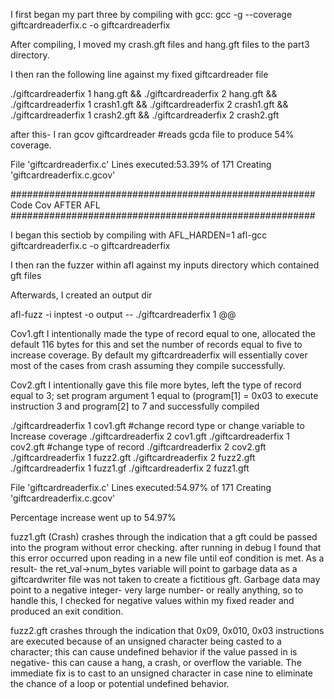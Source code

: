 
I first began my part three by compiling with gcc:
gcc -g --coverage giftcardreaderfix.c -o giftcardreaderfix

After compiling, I moved my crash.gft files and hang.gft files to the part3 directory. 


I then ran the following line against my fixed giftcardreader file





./giftcardreaderfix 1 hang.gft && ./giftcardreaderfix 2 hang.gft && ./giftcardreaderfix 1 crash1.gft && ./giftcardreaderfix 2 crash1.gft && ./giftcardreaderfix 1 crash2.gft && ./giftcardreaderfix 2 crash2.gft

after this- I ran 
gcov giftcardreader #reads gcda file to produce 54% coverage.

File 'giftcardreaderfix.c'
Lines executed:53.39% of 171
Creating 'giftcardreaderfix.c.gcov'



 #######################################################
 Code Cov AFTER AFL
 #######################################################


I began this sectiob by compiling with 
 AFL_HARDEN=1 afl-gcc giftcardreaderfix.c -o giftcardreaderfix 

I then ran the fuzzer within afl against my inputs directory which contained gft files

Afterwards, I created an output dir

afl-fuzz -i inptest -o output -- ./giftcardreaderfix 1 @@

Cov1.gft
I intentionally made the type of record equal to one, allocated the default 116 bytes for this and set the number of records equal to five to increase coverage. By default my giftcardreaderfix will essentially cover most of the cases from crash assuming they compile successfully.

Cov2.gft
I intentionally gave this file more bytes, left the type of record equal to 3; set program argument 1 equal to (program[1] = 0x03 to execute instruction 3 and program[2] to 7 and successfully compiled

./giftcardreaderfix 1 cov1.gft #change record type or change variable to Increase coverage
./giftcardreaderfix 2 cov1.gft 
./giftcardreaderfix 1 cov2.gft #change type of record
./giftcardreaderfix 2 cov2.gft
./giftcardreaderfix 1 fuzz2.gft
./giftcardreaderfix 2 fuzz2.gft
./giftcardreaderfix 1 fuzz1.gf
./giftcardreaderfix 2 fuzz1.gft

File 'giftcardreaderfix.c'
Lines executed:54.97% of 171
Creating 'giftcardreaderfix.c.gcov'

Percentage increase went up to 54.97%


fuzz1.gft (Crash)
crashes through the indication that a gft could be passed into the program without error checking. after running in debug I found that this error occurred upon reading in  a new file until eof condition is met. As a result- the ret_val->num_bytes variable will point to garbage data as a 
giftcardwriter file was not taken to create a fictitious gft. Garbage data may point to a negative integer- very large number- or really anything, so to handle this, I checked for negative values within my fixed reader and produced an exit condition.



fuzz2.gft 
crashes through the indication that 0x09, 0x010, 0x03 instructions are executed because of an unsigned character being casted to a character; this can cause undefined behavior if the value passed in is negative- this can cause a hang, a crash, or overflow the variable. The immediate fix is to cast to an unsigned character in case nine to eliminate the chance of a loop or potential undefined behavior. 







